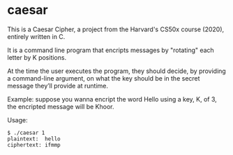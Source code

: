 # caesar
This is a Caesar Cipher, a project from the Harvard's CS50x course (2020), entirely written in C.

It is a command line program that encripts messages by "rotating" each letter by K positions.

At the time the user executes the program, they should decide, by providing a command-line argument, on what the key should be in the secret message they’ll provide at runtime.

Example: suppose you wanna encript the word Hello using a key, K, of 3, the encripted message will be Khoor.

Usage:  

	$ ./caesar 1
	plaintext:  hello
	ciphertext: ifmmp
